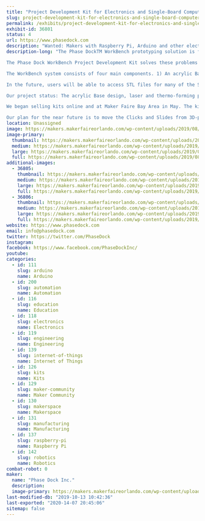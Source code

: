 ```yaml
---
title: "Project Development Kit for Electronics and Single-Board Computer Projects"
slug: project-development-kit-for-electronics-and-single-board-computer-projects
permalink: /exhibits/project-development-kit-for-electronics-and-single-board-computer-projects/
exhibit-id: 36801
status: 4
url: https://www.phasedock.com
description: "Wanted: Makers with Raspberry Pi, Arduino and other electronics projects. The WorkBench Project Development Kit protects your electronics, and makes it easy to manage and transport your project. Plus - you'll be proud to show it off!"
description-long: "The Phase DockTM WorkBench prototyping solution is for Makers who are working with electronics and single-board computers such as Raspberry Pis and Arduinos. Many times electronics are screwed down to pieces of plywood, or not secured to anything. Screws in plywood make it hard to adjust the placement of components; failing to secure the project leaves it vulnerable to wires pulling out, or pieces getting lost. We have Maker friends who have moderate to large projects underway -- who simply cannot move their projects for fear of breaking a connection.

The Phase Dock WorkBench Project Development Kit solves these problems by creating a modular component-mounting system that lets Makers quickly assemble a wide variety of electronic components in exactly the right position to improve the wiring and button-pushing action. The WorkBench also protects the finished project with a sturdy cover, making it easy to slide the project into a backpack, toss it onto the front seat of a car, or into a box for shipping. And as a bonus, it makes every project look great/fabulous/snazzy/professional/cool/space-shippy, so everyone from a 7-year-old prodigy to a professional engineer can share their work with pride.

The WorkBench system consists of four main components. 1) An acrylic Base with a matrix of holes at precise intervals. 2) Four-legged plastic platforms we call \"Clicks.\" The Clicks securely click into the Base, and can easily be released, moved and repositioned to adjust the placement of the project components on the Base. 3) Plastic adapters that slide onto the Clicks. Single-board computers, sensors, breadboards, and other electronic components can be mounted onto these adapters, which we call \"Slides\". 4) A clear acrylic Cover that snaps onto the Base to protect the entire project and make it easy to transport. 

In the future, users will be able to access STL files for many of the Slides, and be able to design and 3D-print a customized Slide that will then attach to one of the standard Clicks. 

Our project status: The acrylic Base design, laser and thermo-forming production are complete and proven. 3D-printed versions of the Clicks and Slides are complete; these are being used by a number of Makers, Professional Engineers, and STEM Educators with their own electronic projects. 

We began selling kits online and at Maker Faire Bay Area in May. The kit include one Base, one Cover, five Clicks and three Slides, as well as a packet with screws, nuts, and other small parts that make the kit instantly usable. Just add your electronics! 

Our plan for the near future is to move the Clicks and Slides from 3D-printed to injection-molded versions. This will make stronger and better performing versions available at a lower cost to users."
location: Unassigned
image: https://makers.makerfaireorlando.com/wp-content/uploads/2019/08/IMG_1282-1024x768.jpg
image-primary:
  thumbnail: https://makers.makerfaireorlando.com/wp-content/uploads/2019/08/IMG_1282-150x150.jpg
  medium: https://makers.makerfaireorlando.com/wp-content/uploads/2019/08/IMG_1282-300x225.jpg
  large: https://makers.makerfaireorlando.com/wp-content/uploads/2019/08/IMG_1282-1024x768.jpg
  full: https://makers.makerfaireorlando.com/wp-content/uploads/2019/08/IMG_1282.jpg
additional-images:
  - 36805:
    thumbnail: https://makers.makerfaireorlando.com/wp-content/uploads/2019/08/IMG_1366_square-150x150.jpg
    medium: https://makers.makerfaireorlando.com/wp-content/uploads/2019/08/IMG_1366_square-300x300.jpg
    large: https://makers.makerfaireorlando.com/wp-content/uploads/2019/08/IMG_1366_square-1024x1024.jpg
    full: https://makers.makerfaireorlando.com/wp-content/uploads/2019/08/IMG_1366_square.jpg
  - 36806:
    thumbnail: https://makers.makerfaireorlando.com/wp-content/uploads/2019/08/Arduino-controlled-line-bender-150x150.jpg
    medium: https://makers.makerfaireorlando.com/wp-content/uploads/2019/08/Arduino-controlled-line-bender-300x225.jpg
    large: https://makers.makerfaireorlando.com/wp-content/uploads/2019/08/Arduino-controlled-line-bender-1024x768.jpg
    full: https://makers.makerfaireorlando.com/wp-content/uploads/2019/08/Arduino-controlled-line-bender.jpg
website: https://www.phasedock.com
email: info@phasedock.com
twitter: https://twitter.com/PhaseDock
instagram: 
facebook: https://www.facebook.com/PhaseDockInc/
youtube: 
categories:
  - id: 111
    slug: arduino
    name: Arduino
  - id: 200
    slug: automation
    name: Automation
  - id: 116
    slug: education
    name: Education
  - id: 118
    slug: electronics
    name: Electronics
  - id: 119
    slug: engineering
    name: Engineering
  - id: 139
    slug: internet-of-things
    name: Internet of Things
  - id: 126
    slug: kits
    name: Kits
  - id: 129
    slug: maker-community
    name: Maker Community
  - id: 130
    slug: makerspace
    name: Makerspace
  - id: 131
    slug: manufacturing
    name: Manufacturing
  - id: 137
    slug: raspberry-pi
    name: Raspberry Pi
  - id: 142
    slug: robotics
    name: Robotics
combat-robot: 0
maker:
  name: "Phase Dock Inc."
  description:
  image-primary: https://makers.makerfaireorlando.com/wp-content/uploads/2019/08/Logo_Phase-Dock__Special-Use-Square_CMYK.jpg
last-modified-db: "2019-10-13 10:42:36"
last-exported: "2020-14-07 20:45:06"
sitemap: false
---
```

